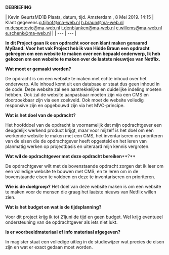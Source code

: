 **DEBRIEFING**

| Kevin GeurtsMD1B Plaats, datum, tijd. Amsterdam , 8 Mei 2019. 14:15 | 
Klant gegevens:g.tijhof@ma-web.nl
h.braun@ma-web.nl
m.despotovic@ma-web.nl
t.denblanken@ma-web.nl
e.willems@ma-web.nl
e.schenk@ma-web.nl |
| --- | --- |

**In dit Project gaan ik een opdracht voor een klant maken genaamd MyBand. Voor het vak Project heb ik van Hidde Braun een opdracht gekregen om een website te maken**  **over een bepaald onderwerp, Ik heb gekozen om een website te maken over de laatste nieuwtjes van Netflix.**

**Wat moet er gemaakt worden?**

De opdracht is om een website te maken met echte inhoud over het onderwerp. Alle inhoud komt uit een database er staat dus geen inhoud in de code. Deze website zal een aantrekkelijke en duidelijke indeling moeten hebben. Ook zal de website aanpasbaar moeten zijn via een CMS en doorzoekbaar zijn via een zoekveld. Ook moet de website volledig responsive zijn en opgebouwd zijn via het MVC-principe.

**Wat is het doel van de opdracht?**

Het hoofddoel van de opdracht is voornamelijk dat mijn opdrachtgever een deugdelijk werkend product krijgt, maar voor mijzelf is het doel om een werkende website te maken met een CMS, het inventariseren en prioriteren van de eisen die de opdrachtgever heeft opgesteld en het leren van planmatig werken op projectbasis en uiteraard mijn kennis vergroten.

**Wat wil de opdrachtgever met deze opdracht bereiken****?**

De opdrachtgever wilt met de bovenstaande opdracht zorgen dat ik leer om een volledige website te bouwen met CMS, en te leren om in de bovenstaande eisen te voldoen en deze te inventariseren en prioriteren.

**Wie is de doelgroep?**
Het doel van deze website maken is om een website te maken voor de mensen die graag het laatste nieuws van Netflix willen zien.

**Wat is het budget en wat is de tijdsplanning?**

Voor dit project krijg ik tot 21juni de tijd en geen budget. Wel krijg eventueel ondersteuning van de opdrachtgever als iets niet lukt.

**Is er voorbeeldmateriaal of info materiaal afgegeven?**

In magister staat een volledige uitleg in de studiewijzer wat precies de eisen zijn en wat er exact gedaan moet worden.
